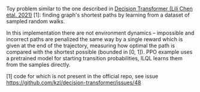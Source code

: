 Toy problem similar to the one described in [Decision Transformer (Lili Chen etal. 2021)](https://arxiv.org/abs/2106.01345) [1]: finding graph's shortest paths
by learning from a dataset of sampled random walks.

In this implementation there are not environment dynamics – impossible and
incorrect paths are penalized the same way by a single reward which is given at
the end of the trajectory, measuring how optimal the path is compared with the
shortest possible (bounded in [0, 1]). PPO example uses a pretrained model for
starting transition probabilities, ILQL learns them from the samples directly.

[1] code for which is not present in the official repo, see issue
https://github.com/kzl/decision-transformer/issues/48
